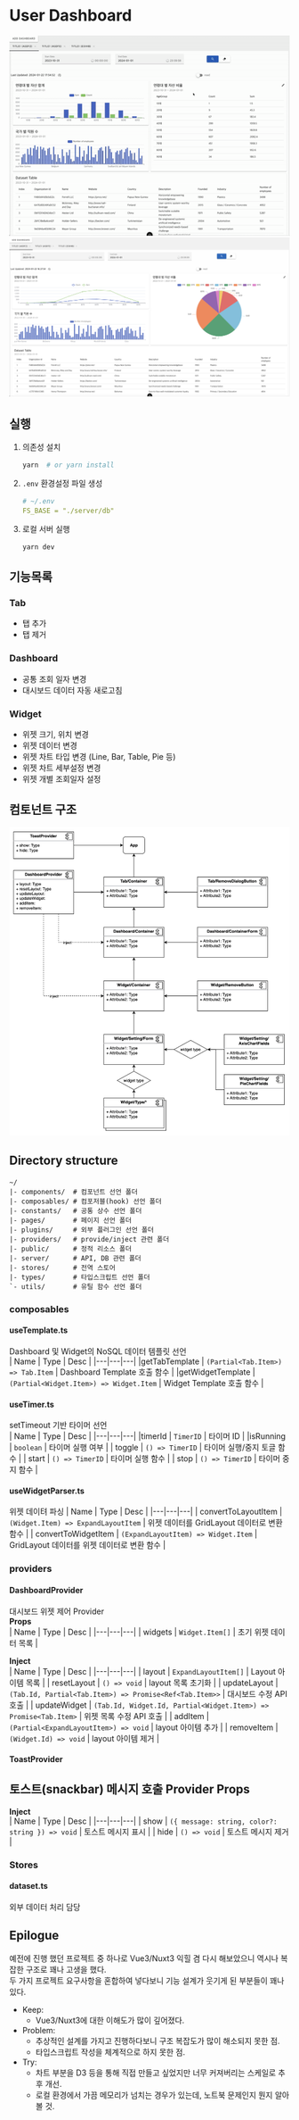 # User Dashboard
![Alt text](preview.gif)
![Alt text](image-1.png)

## 실행
1. 의존성 설치
    ```bash
    yarn  # or yarn install
    ```
1. `.env` 환경설정 파일 생성 
    ```yaml
    # ~/.env
    FS_BASE = "./server/db"
    ```
1. 로컬 서버 실행
    ```bash
    yarn dev
    ```


## 기능목록
### Tab
- 탭 추가
- 탭 제거

### Dashboard
- 공통 조회 일자 변경
- 대시보드 데이터 자동 새로고침

### Widget
- 위젯 크기, 위치 변경
- 위젯 데이터 변경
- 위젯 차트 타입 변경 (Line, Bar, Table, Pie 등)
- 위젯 차트 세부설정 변경
- 위젯 개별 조회일자 설정

## 컴토넌트 구조
![component structure](image.png)


## Directory structure
```
~/
|- components/  # 컴포넌트 선언 폴더
|- composables/ # 컴포저블(hook) 선언 폴더
|- constants/   # 공통 상수 선언 폴더
|- pages/       # 페이지 선언 폴더
|- plugins/     # 외부 플러그인 선언 폴더
|- providers/   # provide/inject 관련 폴더
|- public/      # 정적 리소스 폴더
|- server/      # API, DB 관련 폴더
|- stores/      # 전역 스토어
|- types/       # 타입스크립트 선언 폴더
`- utils/       # 유틸 함수 선언 폴더
```

### composables
#### useTemplate.ts
Dashboard 및 Widget의 NoSQL 데이터 템플릿 선언  
| Name | Type | Desc |
|---|---|---|
|getTabTemplate | `(Partial<Tab.Item>) => Tab.Item` | Dashboard Template 호출 함수 |
|getWidgetTemplate | `(Partial<Widget.Item>) => Widget.Item` | Widget Template 호출 함수 | 

#### useTimer.ts
setTimeout 기반 타이머 선언  
| Name | Type | Desc |
|---|---|---|
|timerId | `TimerID` | 타이머 ID | 
|isRunning | `boolean` | 타이머 실행 여부 |
| toggle | `() => TimerID` | 타이머 실행/중지 토글 함수 |
| start | `() => TimerID` | 타이머 실행 함수 |
| stop | `() => TimerID` | 타이머 중지 함수 |

####  useWidgetParser.ts
위젯 데이텨 파싱
| Name | Type | Desc |
|---|---|---|
| convertToLayoutItem | `(Widget.Item) => ExpandLayoutItem` | 위젯 데이터를 GridLayout 데이터로 변환 함수 |
| convertToWidgetItem | `(ExpandLayoutItem) => Widget.Item` | GridLayout 데이터를 위젯 데이터로 변환 함수 |


### providers
#### DashboardProvider
대시보드 위젯 제어 Provider  
**Props**  
| Name | Type | Desc |
|---|---|---|
| widgets | `Widget.Item[]` | 초기 위젯 데이터 목록 |

**Inject**  
| Name | Type | Desc |
|---|---|---|
| layout | `ExpandLayoutItem[]` | Layout 아이템 목록 |
| resetLayout | `() => void` | layout 목록 초기화 |
| updateLayout | `(Tab.Id, Partial<Tab.Item>) => Promise<Ref<Tab.Item>>` | 대시보드 수정 API 호출 |
| updateWidget | `(Tab.Id, Widget.Id, Partial<Widget.Item>) => Promise<Tab.Item>` | 위젯 목록 수정 API 호출 |
| addItem | `(Partial<ExpandLayoutItem>) => void` | layout 아이템 추가 |
| removeItem | `(Widget.Id) => void` | layout 아이템 제거 |

#### ToastProvider
토스트(snackbar) 메시지 호출 Provider
**Props**
-  
**Inject**  
| Name | Type | Desc |
|---|---|---|
| show | `({ message: string, color?: string }) => void` | 토스트 메시지 표시 |
| hide | `() => void` | 토스트 메시지 제거 |


### Stores
#### dataset.ts
외부 데이터 처리 담당

## Epilogue
예전에 진행 했던 프로젝트 중 하나로 Vue3/Nuxt3 익힐 겸 다시 해보았으니 역시나 복잡한 구조로 꽤나 고생을 했다.  
두 가지 프로젝트 요구사항을 혼합하여 넣다보니 기능 설계가 웃기게 된 부분들이 꽤나 있다.  
- Keep: 
  - Vue3/Nuxt3에 대한 이해도가 많이 깊어졌다.
- Problem: 
  - 추상적인 설계를 가지고 진행하다보니 구조 복잡도가 많이 해소되지 못한 점.
  - 타입스크립트 작성을 체계적으로 하지 못한 점.
- Try:
  - 차트 부분을 D3 등을 통해 직접 만들고 싶었지만 너무 커져버리는 스케일로 추후 개선.
  - 로컬 환경에서 가끔 메모리가 넘치는 경우가 있는데, 노트북 문제인지 뭔지 알아 볼 것.
